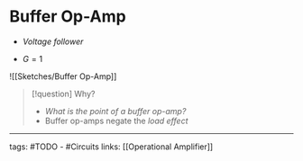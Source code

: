 # Buffer Op-Amp
- *Voltage follower*

- $G = 1$

![[Sketches/Buffer Op-Amp]]

> [!question] Why?
> - *What is the point of a buffer op-amp?*
> - Buffer op-amps negate the *load effect*


---
tags: #TODO - #Circuits
links: [[Operational Amplifier]]